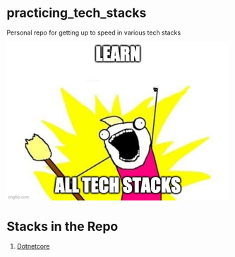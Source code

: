 # practicing_tech_stacks
Personal repo for getting up to speed in various tech stacks

![Motto](all_the_things.jpg)

# Stacks in the Repo
1. [Dotnetcore](dotnetcore/README.md)